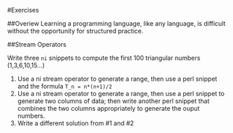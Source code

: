 #Exercises

##Overiew
Learning a programming language, like any language, is difficult without the opportunity for structured practice.

##Stream Operators

Write three `ni` snippets to compute the first 100 triangular numbers (1,3,6,10,15...)

1. Use a ni stream operator to generate a range, then use a perl snippet and the formula `T_n = n*(n+1)/2`
2. Use a ni stream operator to generate a range, then use a perl snippet to generate two columns of data; then write another perl snippet that combines the two columns appropriately to generate the ouput numbers.
3. Write a different solution from #1 and #2